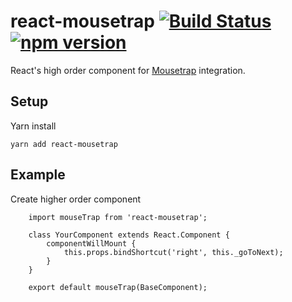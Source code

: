 # react-mousetrap [![Build Status](https://travis-ci.org/blacktangent/react-mousetrap.svg?branch=master)](https://travis-ci.org/blacktangent/react-mousetrap) [![npm version](https://badge.fury.io/js/react-mousetrap.svg)](https://badge.fury.io/js/react-mousetrap)
React's high order component for [Mousetrap](https://www.npmjs.com/package/mousetrap) integration.

## Setup

Yarn install

    yarn add react-mousetrap

## Example

Create higher order component
```
    import mouseTrap from 'react-mousetrap';

    class YourComponent extends React.Component {
        componentWillMount {
            this.props.bindShortcut('right', this._goToNext);
        }
    }

    export default mouseTrap(BaseComponent);
```
